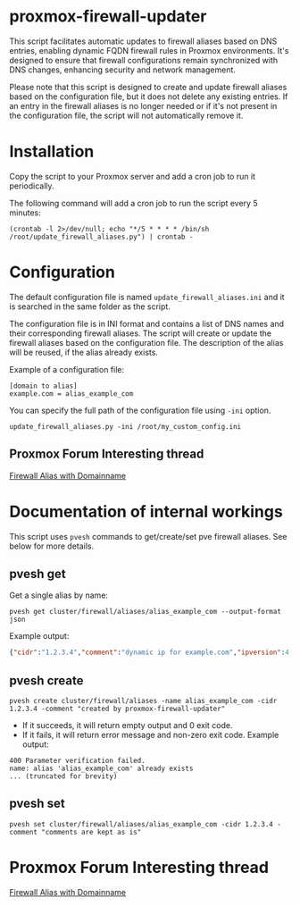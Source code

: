 # proxmox-firewall-updater
This script facilitates automatic updates to firewall aliases based on DNS entries, enabling dynamic FQDN firewall rules in Proxmox environments. It's designed to ensure that firewall configurations remain synchronized with DNS changes, enhancing security and network management.

Please note that this script is designed to create and update firewall aliases based on the configuration file, but it does not delete any existing entries. 
If an entry in the firewall aliases is no longer needed or if it's not present in the configuration file, 
the script will not automatically remove it. 



# Installation

Copy the script to your Proxmox server and add a cron job to run it periodically.

The following command will add a cron job to run the script every 5 minutes:

```
(crontab -l 2>/dev/null; echo "*/5 * * * * /bin/sh /root/update_firewall_aliases.py") | crontab -
```


# Configuration

The default configuration file is named `update_firewall_aliases.ini` and it is searched in the same folder as the script.

The configuration file is in INI format and contains a list of DNS names and their corresponding firewall aliases.
The script will create or update the firewall aliases based on the configuration file.
The description of the alias will be reused, if the alias already exists.

Example of a configuration file:

```
[domain to alias]
example.com = alias_example_com
```

You can specify the full path of the configuration file using `-ini` option.

`update_firewall_aliases.py -ini /root/my_custom_config.ini`


## Proxmox Forum Interesting thread
[Firewall Alias with Domainname](https://forum.proxmox.com/threads/firewall-alias-with-domainname.43036/)

# Documentation of internal workings

This script uses `pvesh` commands to get/create/set pve firewall aliases.
See below for more details.

## pvesh get
Get a single alias by name:

`pvesh get cluster/firewall/aliases/alias_example_com --output-format json`

Example output:

```json
{"cidr":"1.2.3.4","comment":"dynamic ip for example.com","ipversion":4,"name":"alias_example_com"}
```

## pvesh create
`pvesh create cluster/firewall/aliases -name alias_example_com -cidr 1.2.3.4 -comment "created by proxmox-firewall-updater"`
- If it succeeds, it will return empty output and 0 exit code.
- If it fails, it will return error message and non-zero exit code.
Example output:
```
400 Parameter verification failed.
name: alias 'alias_example_com' already exists
... (truncated for brevity)
```

## pvesh set
`pvesh set cluster/firewall/aliases/alias_example_com -cidr 1.2.3.4 -comment "comments are kept as is"`


# Proxmox Forum Interesting thread
[Firewall Alias with Domainname](https://forum.proxmox.com/threads/firewall-alias-with-domainname.43036/)
